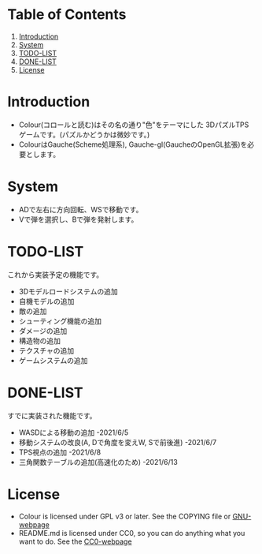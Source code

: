 
# Table of Contents

1.  [Introduction](#org5ae5cb6)
2.  [System](#orga01c2db)
3.  [TODO-LIST](#org964dab8)
4.  [DONE-LIST](#org6a7c576)
5.  [License](#org7536e80)



<a id="org5ae5cb6"></a>

# Introduction

-   Colour(コロールと読む)はその名の通り"色"をテーマにした
    3DパズルTPSゲームです。(パズルかどうかは微妙です。)
-   ColourはGauche(Scheme処理系), Gauche-gl(GaucheのOpenGL拡張)を必要とします。


<a id="orga01c2db"></a>

# System

-   ADで左右に方向回転、WSで移動です。
-   Vで弾を選択し、Bで弾を発射します。


<a id="org964dab8"></a>

# TODO-LIST

これから実装予定の機能です。

-   3Dモデルロードシステムの追加
-   自機モデルの追加
-   敵の追加
-   シューティング機能の追加
-   ダメージの追加
-   構造物の追加
-   テクスチャの追加
-   ゲームシステムの追加


<a id="org6a7c576"></a>

# DONE-LIST

すでに実装された機能です。

-   WASDによる移動の追加 -2021/6/5
-   移動システムの改良(A, Dで角度を変えW, Sで前後進) -2021/6/7
-   TPS視点の追加 -2021/6/8
-   三角関数テーブルの追加(高速化のため) -2021/6/13


<a id="org7536e80"></a>

# License

-   Colour is licensed under GPL v3 or later.
    See the COPYING file or [GNU-webpage](https://www.gnu.org/licenses)
-   README.md is licensed under CC0,
    so you can do anything what you want to do.
    See the [CC0-webpage](https://creativecommons.org/choose/zero/)

